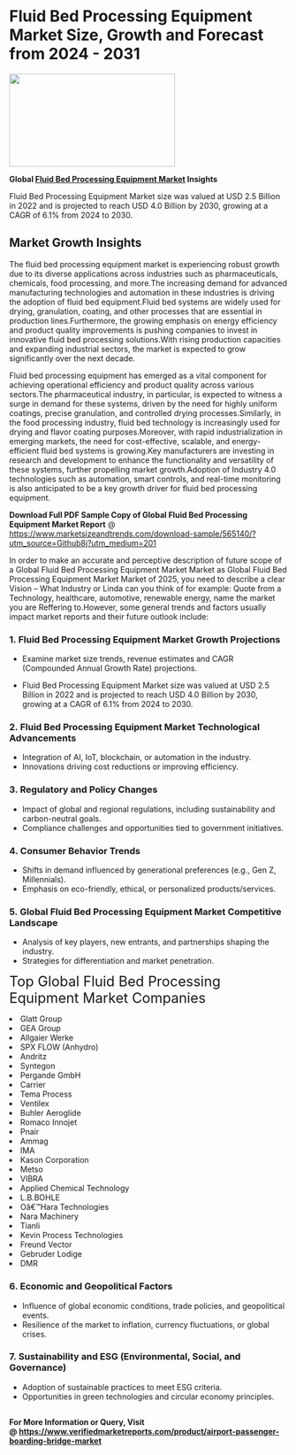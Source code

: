 <H1>Fluid Bed Processing Equipment Market Size, Growth and Forecast from 2024 - 2031</H1><img class="aligncenter size-medium wp-image-584254" src="https://thirdeyenews.in/wp-content/uploads/2024/09/Global-Market-Research-300x168.jpeg" alt="" width="300" height="168" /><p><strong>Global&nbsp;<a href="https://www.marketsizeandtrends.com/download-sample/565140/?utm_source=Github8j?utm_medium=201">Fluid Bed Processing Equipment Market</a> Insights</strong></p><p>Fluid Bed Processing Equipment Market size was valued at USD 2.5 Billion in 2022 and is projected to reach USD 4.0 Billion by 2030, growing at a CAGR of 6.1% from 2024 to 2030.</p><p><h2>Market Growth Insights</h2> <p>The fluid bed processing equipment market is experiencing robust growth due to its diverse applications across industries such as pharmaceuticals, chemicals, food processing, and more.The increasing demand for advanced manufacturing technologies and automation in these industries is driving the adoption of fluid bed equipment.Fluid bed systems are widely used for drying, granulation, coating, and other processes that are essential in production lines.Furthermore, the growing emphasis on energy efficiency and product quality improvements is pushing companies to invest in innovative fluid bed processing solutions.With rising production capacities and expanding industrial sectors, the market is expected to grow significantly over the next decade.</p> <p>Fluid bed processing equipment has emerged as a vital component for achieving operational efficiency and product quality across various sectors.The pharmaceutical industry, in particular, is expected to witness a surge in demand for these systems, driven by the need for highly uniform coatings, precise granulation, and controlled drying processes.Similarly, in the food processing industry, fluid bed technology is increasingly used for drying and flavor coating purposes.Moreover, with rapid industrialization in emerging markets, the need for cost-effective, scalable, and energy-efficient fluid bed systems is growing.Key manufacturers are investing in research and development to enhance the functionality and versatility of these systems, further propelling market growth.Adoption of Industry 4.0 technologies such as automation, smart controls, and real-time monitoring is also anticipated to be a key growth driver for fluid bed processing equipment.</p> <p><span class=""><strong>Download Full PDF Sample Copy of Global Fluid Bed Processing Equipment Market Report</strong> @ <a href="https://www.marketsizeandtrends.com/download-sample/565140/?utm_source=Github8j?utm_medium=201" target="_blank">https://www.marketsizeandtrends.com/download-sample/565140/?utm_source=Github8j?utm_medium=201</a></span></p><p>In order to make an accurate and perceptive description of future scope of a Global&nbsp;Fluid Bed Processing Equipment Market Market as Global&nbsp;Fluid Bed Processing Equipment Market Market of 2025, you need to describe a clear Vision &ndash; What Industry or Linda can you think of for example: Quote from a Technology, healthcare, automotive, renewable energy, name the market you are Reffering to.However, some general trends and factors usually impact market reports and their future outlook include:</p><h3>1.&nbsp;<strong>Fluid Bed Processing Equipment Market Growth Projections</strong></h3><ul><li>Examine market size trends, revenue estimates and CAGR (Compounded Annual Growth Rate) projections.</li><li><p>Fluid Bed Processing Equipment Market size was valued at USD 2.5 Billion in 2022 and is projected to reach USD 4.0 Billion by 2030, growing at a CAGR of 6.1% from 2024 to 2030.</p></li></ul><h3>2.&nbsp;<strong>Fluid Bed Processing Equipment Market Technological Advancements</strong></h3><ul><li>Integration of AI, IoT, blockchain, or automation in the industry.</li><li>Innovations driving cost reductions or improving efficiency.</li></ul><h3>3.&nbsp;<strong>Regulatory and Policy Changes</strong></h3><ul><li>Impact of global and regional regulations, including sustainability and carbon-neutral goals.</li><li>Compliance challenges and opportunities tied to government initiatives.</li></ul><h3>4.&nbsp;<strong>Consumer Behavior Trends</strong></h3><ul><li>Shifts in demand influenced by generational preferences (e.g., Gen Z, Millennials).</li><li>Emphasis on eco-friendly, ethical, or personalized products/services.</li></ul><h3>5.&nbsp;<strong>Global Fluid Bed Processing Equipment Market Competitive Landscape</strong></h3><ul><li>Analysis of key players, new entrants, and partnerships shaping the industry.</li><li>Strategies for differentiation and market penetration.</li></ul><p data-pm-slice="1 1 []"><span style="color: inherit; font-family: inherit; font-size: 25px;">Top Global Fluid Bed Processing Equipment Market Companies</span></p><div class="" data-test-id=""><p><li>Glatt Group</li><li> GEA Group</li><li> Allgaier Werke</li><li> SPX FLOW (Anhydro)</li><li> Andritz</li><li> Syntegon</li><li> Pergande GmbH</li><li> Carrier</li><li> Tema Process</li><li> Ventilex</li><li> Buhler Aeroglide</li><li> Romaco Innojet</li><li> Pnair</li><li> Ammag</li><li> IMA</li><li> Kason Corporation</li><li> Metso</li><li> VIBRA</li><li> Applied Chemical Technology</li><li> L.B.BOHLE</li><li> Oâ€™Hara Technologies</li><li> Nara Machinery</li><li> Tianli</li><li> Kevin Process Technologies</li><li> Freund Vector</li><li> Gebruder Lodige</li><li> DMR</li></p></div><h3>6.&nbsp;<strong>Economic and Geopolitical Factors</strong></h3><ul><li>Influence of global economic conditions, trade policies, and geopolitical events.</li><li>Resilience of the market to inflation, currency fluctuations, or global crises.</li></ul><h3>7.&nbsp;<strong>Sustainability and ESG (Environmental, Social, and Governance)</strong></h3><ul><li>Adoption of sustainable practices to meet ESG criteria.</li><li>Opportunities in green technologies and circular economy principles.</li></ul><h2><strong style="font-size: 14px;">For More Information or Query, Visit @&nbsp;</strong><a style="background-color: #ffffff; font-size: 14px;" href="https://www.marketsizeandtrends.com/report/fluid-bed-processing-equipment-market/" target="_blank">https://www.verifiedmarketreports.com/product/airport-passenger-boarding-bridge-market</a></h2>